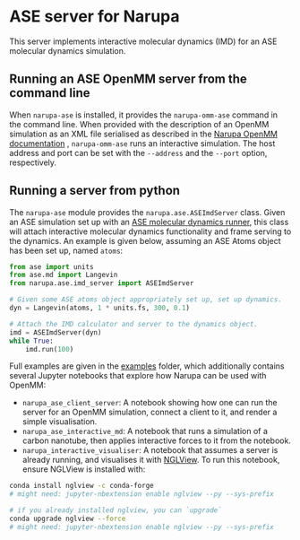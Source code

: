 ASE server for Narupa
========================

This server implements interactive molecular dynamics (IMD) for an ASE molecular dynamics simulation. 

Running an ASE OpenMM server from the command line
-----------------------------------------------

When `narupa-ase` is installed, it provides the `narupa-omm-ase`
command in the command line. When provided with the description of an
OpenMM simulation as an XML file serialised as described in the [Narupa OpenMM documentation](../narupa-openmm/README.md) 
, `narupa-omm-ase` runs an interactive simulation. 
The host address and port can be set with
the `--address` and the `--port` option, respectively.


Running a server from python
----------------------------

The `narupa-ase` module provides the
`narupa.ase.ASEImdServer` class. Given an ASE simulation set up with an 
[ASE molecular dynamics runner](https://wiki.fysik.dtu.dk/ase/ase/md.html), this class will 
attach interactive molecular dynamics functionality and frame serving to the dynamics. 
An example is given below, assuming an ASE Atoms object has been set up, named `atoms`:

```python
from ase import units
from ase.md import Langevin
from narupa.ase.imd_server import ASEImdServer

# Given some ASE atoms object appropriately set up, set up dynamics.
dyn = Langevin(atoms, 1 * units.fs, 300, 0.1)

# Attach the IMD calculator and server to the dynamics object. 
imd = ASEImdServer(dyn)
while True:
    imd.run(100)
```

Full examples are given in the [examples](./examples) folder, which additionally
contains several Jupyter notebooks that explore how Narupa can be used with OpenMM:

* `narupa_ase_client_server`: A notebook showing how one can run the server for an OpenMM simulation, 
connect a client to it, and render a simple visualisation. 
* `narupa_ase_interactive_md`: A notebook that runs a simulation of a carbon nanotube, then applies
interactive forces to it from the notebook.
* `narupa_interactive_visualiser`: A notebook that assumes a server is already running, and visualises it
with [NGLView](https://github.com/arose/nglview). To run this notebook, ensure NGLView is installed with:

```bash
conda install nglview -c conda-forge
# might need: jupyter-nbextension enable nglview --py --sys-prefix

# if you already installed nglview, you can `upgrade`
conda upgrade nglview --force
# might need: jupyter-nbextension enable nglview --py --sys-prefix
```


